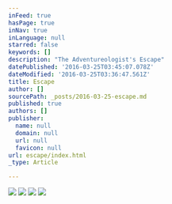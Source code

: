 ```yaml
---
inFeed: true
hasPage: true
inNav: true
inLanguage: null
starred: false
keywords: []
description: "The Adventureologist's Escape"
datePublished: '2016-03-25T03:45:07.078Z'
dateModified: '2016-03-25T03:36:47.561Z'
title: Escape
author: []
sourcePath: _posts/2016-03-25-escape.md
published: true
authors: []
publisher:
  name: null
  domain: null
  url: null
  favicon: null
url: escape/index.html
_type: Article

---
```

![](https://the-grid-user-content.s3-us-west-2.amazonaws.com/5e002f13-9a11-47fc-b121-f00c6769c42b.jpg)
![](https://the-grid-user-content.s3-us-west-2.amazonaws.com/420a32b8-ffeb-4efd-a457-992522c10391.jpg)
![](https://the-grid-user-content.s3-us-west-2.amazonaws.com/5f91fa78-c322-4193-8de2-c9f5b893cdf8.jpg)
![](https://the-grid-user-content.s3-us-west-2.amazonaws.com/42d19494-9d68-4e6c-b69a-d4ca58eda0b2.jpg)